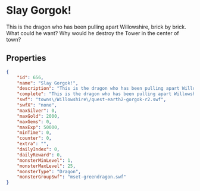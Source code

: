 # Slay Gorgok!

This is the dragon who has been pulling apart Willowshire, brick by brick. What could he want? Why would he destroy the Tower in the center of town?

## Properties

```json
{
    "id": 656,
    "name": "Slay Gorgok!",
    "description": "This is the dragon who has been pulling apart Willowshire, brick by brick. What could he want? Why would he destroy the Tower in the center of town?",
    "complete": "This is the dragon who has been pulling apart Willowshire, brick by brick. What could he want? Why would he destroy the Tower in the center of town?",
    "swf": "towns\/Willowshire\/quest-earth2-gorgok-r2.swf",
    "swfX": "none",
    "maxSilver": 0,
    "maxGold": 2000,
    "maxGems": 0,
    "maxExp": 50000,
    "minTime": 0,
    "counter": 0,
    "extra": "",
    "dailyIndex": 0,
    "dailyReward": 0,
    "monsterMinLevel": 1,
    "monsterMaxLevel": 25,
    "monsterType": "Dragon",
    "monsterGroupSwf": "mset-greendragon.swf"
}
```


